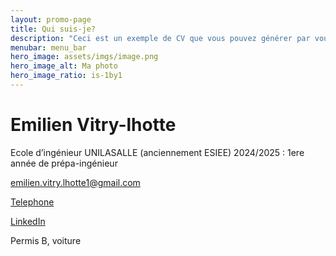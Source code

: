 ```yaml
---
layout: promo-page
title: Qui suis-je?
description: "Ceci est un exemple de CV que vous pouvez générer par vous-même"
menubar: menu_bar
hero_image: assets/imgs/image.png
hero_image_alt: Ma photo
hero_image_ratio: is-1by1
---
```


# Emilien Vitry-lhotte
Ecole d’ingénieur UNILASALLE (anciennement ESIEE) 2024/2025 : 1ere année de prépa-ingénieur


emilien.vitry.lhotte1@gmail.com

[Telephone](tel:+33748614162)

[LinkedIn](https://www.linkedin.com/in/Prenom.Nom)

Permis B, voiture

